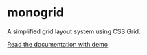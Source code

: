 # monogrid
A simplified grid layout system using CSS Grid.

[Read the documentation with demo](https://skpaul.github.io/monogrid/)